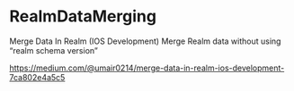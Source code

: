 # RealmDataMerging
Merge Data In Realm (IOS Development)
Merge Realm data without using “realm schema version”

https://medium.com/@umair0214/merge-data-in-realm-ios-development-7ca802e4a5c5
 
